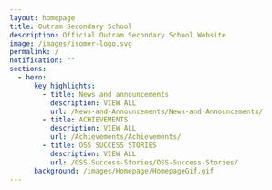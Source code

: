 ```yaml
---
layout: homepage
title: Outram Secondary School
description: Official Outram Secondary School Website
image: /images/isomer-logo.svg
permalink: /
notification: ""
sections:
  - hero:
      key_highlights:
        - title: News and announcements
          description: VIEW ALL
          url: /News-and-Announcements/News-and-Announcements/
        - title: ACHIEVEMENTS
          description: VIEW ALL
          url: /Achievements/Achievements/
        - title: OSS SUCCESS STORIES
          description: VIEW ALL
          url: /OSS-Success-Stories/OSS-Success-Stories/
      background: /images/Homepage/HomepageGif.gif
---
```

